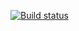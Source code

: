 [![Build status](https://ci.appveyor.com/api/projects/status/62wmdbwpkpg77sc5?svg=true)](https://ci.appveyor.com/project/lina108108/echo13)